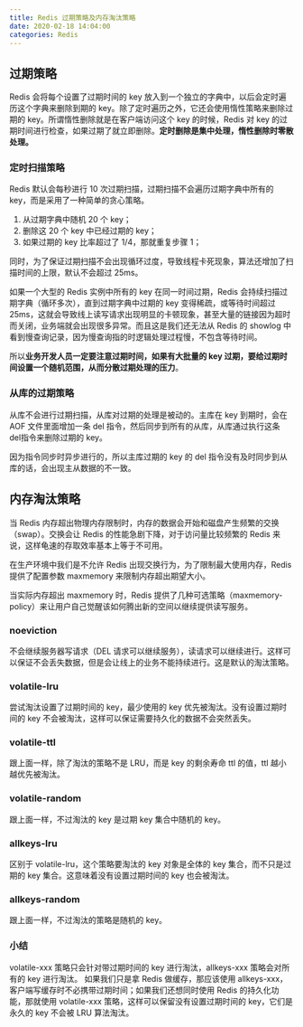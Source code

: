 ```yaml
---
title: Redis 过期策略及内存淘汰策略
date: 2020-02-18 14:04:00
categories: Redis
---
```

## 过期策略
Redis 会将每个设置了过期时间的 key 放入到一个独立的字典中，以后会定时遍历这个字典来删除到期的 key。除了定时遍历之外，它还会使用惰性策略来删除过期的 key。所谓惰性删除就是在客户端访问这个 key 的时候，Redis 对 key 的过期时间进行检查，如果过期了就立即删除。**定时删除是集中处理，惰性删除时零散处理。**

### 定时扫描策略
Redis 默认会每秒进行 10 次过期扫描，过期扫描不会遍历过期字典中所有的 key，而是采用了一种简单的贪心策略。

1. 从过期字典中随机 20 个 key；
2. 删除这 20 个 key 中已经过期的 key；
3. 如果过期的 key 比率超过了 1/4，那就重复步骤 1；

同时，为了保证过期扫描不会出现循环过度，导致线程卡死现象，算法还增加了扫描时间的上限，默认不会超过 25ms。

如果一个大型的 Redis 实例中所有的 key 在同一时间过期，Redis 会持续扫描过期字典（循环多次），直到过期字典中过期的 key 变得稀疏，或等待时间超过 25ms，这就会导致线上读写请求出现明显的卡顿现象，甚至大量的链接因为超时而关闭，业务端就会出现很多异常。而且这是我们还无法从 Redis 的 showlog 中看到慢查询记录，因为慢查询指的时逻辑处理过程慢，不包含等待时间。

所以**业务开发人员一定要注意过期时间，如果有大批量的 key 过期，要给过期时间设置一个随机范围，从而分散过期处理的压力**。

### 从库的过期策略
从库不会进行过期扫描，从库对过期的处理是被动的。主库在 key 到期时，会在 AOF 文件里面增加一条 del 指令，然后同步到所有的从库，从库通过执行这条 del指令来删除过期的 key。

因为指令同步时异步进行的，所以主库过期的 key 的 del 指令没有及时同步到从库的话，会出现主从数据的不一致。

## 内存淘汰策略
当 Redis 内存超出物理内存限制时，内存的数据会开始和磁盘产生频繁的交换（swap）。交换会让 Redis 的性能急剧下降，对于访问量比较频繁的 Redis 来说，这样龟速的存取效率基本上等于不可用。

在生产环境中我们是不允许 Redis 出现交换行为，为了限制最大使用内存，Redis 提供了配置参数 maxmemory 来限制内存超出期望大小。

当实际内存超出 maxmemory 时，Redis 提供了几种可选策略（maxmemory-policy）来让用户自己觉醒该如何腾出新的空间以继续提供读写服务。

### noeviction
不会继续服务器写请求（DEL 请求可以继续服务），读请求可以继续进行。这样可以保证不会丢失数据，但是会让线上的业务不能持续进行。这是默认的淘汰策略。

### volatile-lru
尝试淘汰设置了过期时间的 key，最少使用的 key 优先被淘汰。没有设置过期时间的 key 不会被淘汰，这样可以保证需要持久化的数据不会突然丢失。

### volatile-ttl
跟上面一样，除了淘汰的策略不是 LRU，而是 key 的剩余寿命 ttl 的值，ttl 越小越优先被淘汰。

### volatile-random
跟上面一样，不过淘汰的 key 是过期 key 集合中随机的 key。

### allkeys-lru
区别于 volatile-lru，这个策略要淘汰的 key 对象是全体的 key 集合，而不只是过期的 key 集合。这意味着没有设置过期时间的 key 也会被淘汰。

### allkeys-random
跟上面一样，不过淘汰的策略是随机的 key。

### 小结
volatile-xxx 策略只会针对带过期时间的 key 进行淘汰，allkeys-xxx 策略会对所有的 key 进行淘汰。
如果我们只是拿 Redis 做缓存，那应该使用 allkeys-xxx，客户端写缓存时不必携带过期时间；如果我们还想同时使用 Redis 的持久化功能，那就使用 volatile-xxx 策略，这样可以保留没有设置过期时间的 key，它们是永久的 key 不会被 LRU 算法淘汰。


